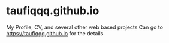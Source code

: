 # taufiqqq.github.io

My Profile, CV, and several other web based projects
Can go to https://taufiqqq.github.io for the details
